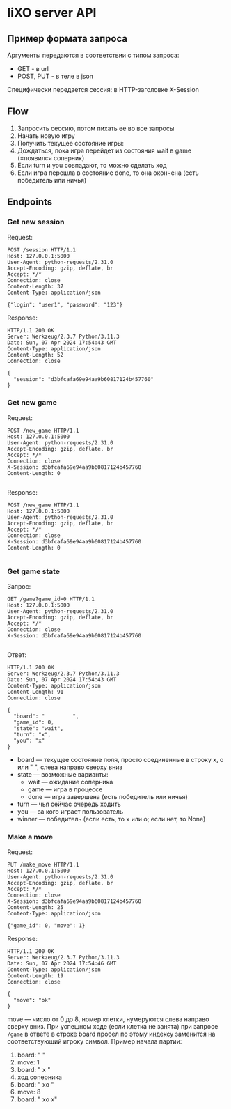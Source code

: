 # liXO server API

## Пример формата запроса

Аргументы передаются в соответствии с типом запроса: 

- GET - в url
- POST, PUT - в теле в json

Специфически передается сессия: в HTTP-заголовке X-Session

## Flow

1. Запросить сессию, потом пихать ее во все запросы
2. Начать новую игру
3. Получить текущее состояние игры:
  4. Дождаться, пока игра перейдет из состояния wait в game (=появился соперник)
  5. Если turn и you совпадают, то можно сделать ход
  6. Если игра перешла в состояние done, то она окончена (есть победитель или ничья)

## Endpoints

### Get new session

Request:
```
POST /session HTTP/1.1
Host: 127.0.0.1:5000
User-Agent: python-requests/2.31.0
Accept-Encoding: gzip, deflate, br
Accept: */*
Connection: close
Content-Length: 37
Content-Type: application/json

{"login": "user1", "password": "123"}
```

Response:
```
HTTP/1.1 200 OK
Server: Werkzeug/2.3.7 Python/3.11.3
Date: Sun, 07 Apr 2024 17:54:43 GMT
Content-Type: application/json
Content-Length: 52
Connection: close

{
  "session": "d3bfcafa69e94aa9b60817124b457760"
}
```


### Get new game

Request:
```
POST /new_game HTTP/1.1
Host: 127.0.0.1:5000
User-Agent: python-requests/2.31.0
Accept-Encoding: gzip, deflate, br
Accept: */*
Connection: close
X-Session: d3bfcafa69e94aa9b60817124b457760
Content-Length: 0


```

Response:
```
POST /new_game HTTP/1.1
Host: 127.0.0.1:5000
User-Agent: python-requests/2.31.0
Accept-Encoding: gzip, deflate, br
Accept: */*
Connection: close
X-Session: d3bfcafa69e94aa9b60817124b457760
Content-Length: 0


```

### Get game state

Запрос:
```
GET /game?game_id=0 HTTP/1.1
Host: 127.0.0.1:5000
User-Agent: python-requests/2.31.0
Accept-Encoding: gzip, deflate, br
Accept: */*
Connection: close
X-Session: d3bfcafa69e94aa9b60817124b457760


```

Ответ:
```
HTTP/1.1 200 OK
Server: Werkzeug/2.3.7 Python/3.11.3
Date: Sun, 07 Apr 2024 17:54:43 GMT
Content-Type: application/json
Content-Length: 91
Connection: close

{
  "board": "         ",
  "game_id": 0,
  "state": "wait",
  "turn": "x",
  "you": "x"
}

```

- board — текущее состояние поля, просто соединенные в строку x, o или " ", слева направо сверху вниз
- state — возможные варианты:
  - wait — ожидание соперника
  - game — игра в процессе
  - done — игра завершена (есть победитель или ничья)
- turn — чья сейчас очередь ходить
- you — за кого играет пользователь
- winner — победитель (если есть, то x или o; если нет, то None)

### Make a move

Request:
```
PUT /make_move HTTP/1.1
Host: 127.0.0.1:5000
User-Agent: python-requests/2.31.0
Accept-Encoding: gzip, deflate, br
Accept: */*
Connection: close
X-Session: d3bfcafa69e94aa9b60817124b457760
Content-Length: 25
Content-Type: application/json

{"game_id": 0, "move": 1}
```

Response:
```
HTTP/1.1 200 OK
Server: Werkzeug/2.3.7 Python/3.11.3
Date: Sun, 07 Apr 2024 17:54:46 GMT
Content-Type: application/json
Content-Length: 19
Connection: close

{
  "move": "ok"
}

```

move — число от 0 до 8, номер клетки, нумеруются слева направо сверху вниз. При успешном ходе (если клетка не занята) при запросе `/game` в ответе в строке board пробел по этому индексу заменится на соответствующий игроку символ. Пример начала партии:

1. board: "         "
2. move: 1
3. board: " x       "
4. ход соперника
5. board: " xo      "
6. move: 8
7. board: " xo     x"
